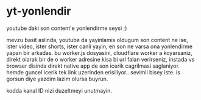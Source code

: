 # yt-yonlendir
youtube daki son content'e yonlendirme seysi ;)

mevzu basit aslinda, youtube da yayinlamis oldugum son content ne ise, ister video, ister shorts, ister canli yayin, en son ne varsa ona yonlendirme yapan bir arkadas.
bu worker.js dosyasini, cloudflare worker a koyarsaniz, direkt olarak bir de o worker adresine kisa bi url falan verirseniz, instada vs browser disinda direkt native app de son icerik cagrilmasi saglaniyor.
hemde guncel icerik tek link uzerinden erisiliyor.. sevimli bisey iste. is gorsun diye yazdim lazim olursa buyrun. 

kodda kanal ID nizi duzeltmeyi unutmayin.

